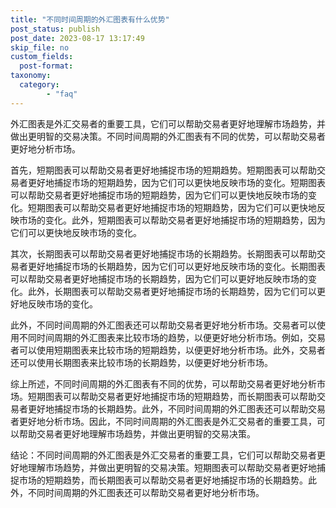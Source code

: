 ```yaml
---
title: "不同时间周期的外汇图表有什么优势"
post_status: publish
post_date: 2023-08-17 13:17:49
skip_file: no
custom_fields: 
  post-format: 
taxonomy:
  category:
        - "faq"
---
```


外汇图表是外汇交易者的重要工具，它们可以帮助交易者更好地理解市场趋势，并做出更明智的交易决策。不同时间周期的外汇图表有不同的优势，可以帮助交易者更好地分析市场。

首先，短期图表可以帮助交易者更好地捕捉市场的短期趋势。短期图表可以帮助交易者更好地捕捉市场的短期趋势，因为它们可以更快地反映市场的变化。短期图表可以帮助交易者更好地捕捉市场的短期趋势，因为它们可以更快地反映市场的变化。短期图表可以帮助交易者更好地捕捉市场的短期趋势，因为它们可以更快地反映市场的变化。此外，短期图表可以帮助交易者更好地捕捉市场的短期趋势，因为它们可以更快地反映市场的变化。

其次，长期图表可以帮助交易者更好地捕捉市场的长期趋势。长期图表可以帮助交易者更好地捕捉市场的长期趋势，因为它们可以更好地反映市场的变化。长期图表可以帮助交易者更好地捕捉市场的长期趋势，因为它们可以更好地反映市场的变化。此外，长期图表可以帮助交易者更好地捕捉市场的长期趋势，因为它们可以更好地反映市场的变化。

此外，不同时间周期的外汇图表还可以帮助交易者更好地分析市场。交易者可以使用不同时间周期的外汇图表来比较市场的趋势，以便更好地分析市场。例如，交易者可以使用短期图表来比较市场的短期趋势，以便更好地分析市场。此外，交易者还可以使用长期图表来比较市场的长期趋势，以便更好地分析市场。

综上所述，不同时间周期的外汇图表有不同的优势，可以帮助交易者更好地分析市场。短期图表可以帮助交易者更好地捕捉市场的短期趋势，而长期图表可以帮助交易者更好地捕捉市场的长期趋势。此外，不同时间周期的外汇图表还可以帮助交易者更好地分析市场。因此，不同时间周期的外汇图表是外汇交易者的重要工具，可以帮助交易者更好地理解市场趋势，并做出更明智的交易决策。

结论：不同时间周期的外汇图表是外汇交易者的重要工具，它们可以帮助交易者更好地理解市场趋势，并做出更明智的交易决策。短期图表可以帮助交易者更好地捕捉市场的短期趋势，而长期图表可以帮助交易者更好地捕捉市场的长期趋势。此外，不同时间周期的外汇图表还可以帮助交易者更好地分析市场。
